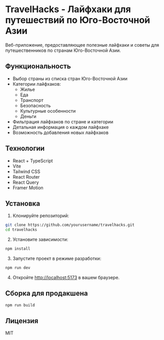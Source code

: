 # TravelHacks - Лайфхаки для путешествий по Юго-Восточной Азии

Веб-приложение, предоставляющее полезные лайфхаки и советы для путешественников по странам Юго-Восточной Азии.

## Функциональность

- Выбор страны из списка стран Юго-Восточной Азии
- Категории лайфхаков:
  - Жилье
  - Еда
  - Транспорт
  - Безопасность
  - Культурные особенности
  - Деньги
- Фильтрация лайфхаков по стране и категории
- Детальная информация о каждом лайфхаке
- Возможность добавления новых лайфхаков

## Технологии

- React + TypeScript
- Vite
- Tailwind CSS
- React Router
- React Query
- Framer Motion

## Установка

1. Клонируйте репозиторий:
```bash
git clone https://github.com/yourusername/travelhacks.git
cd travelhacks
```

2. Установите зависимости:
```bash
npm install
```

3. Запустите проект в режиме разработки:
```bash
npm run dev
```

4. Откройте [http://localhost:5173](http://localhost:5173) в вашем браузере.

## Сборка для продакшена

```bash
npm run build
```

## Лицензия

MIT
